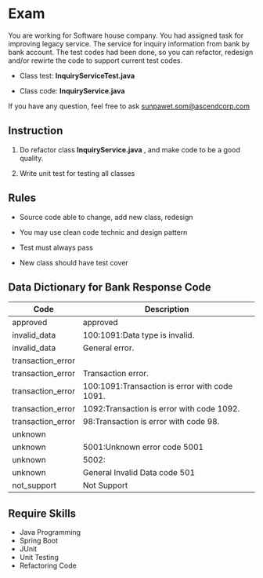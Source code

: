 # Exam





You are working for Software house company. You had assigned task for improving legacy service. The service for inquiry information from bank by bank account. 
The test codes had been done, so you can refactor, redesign and/or rewirte the code to support current test codes.


 - Class test: **InquiryServiceTest.java**

 - Class code: **InquiryService.java**


If you have any question, feel free to ask <sunpawet.som@ascendcorp.com>


## Instruction


1. Do refactor class **InquiryService.java** , and make code to be a good quality.

2. Write unit test for testing all classes






## Rules

- Source code able to change, add new class, redesign

- You may use clean code technic and design pattern 

- Test must always pass

- New class should have test cover




## Data Dictionary for Bank Response Code


| Code        | Description           |  
| ------------- |-------------|  
| approved      | approved | 
| invalid_data      | 100:1091:Data type is invalid.      |  
| invalid_data | General error.     |
| transaction_error |      |
| transaction_error | Transaction error.     |
| transaction_error | 100:1091:Transaction is error with code 1091.    |
| transaction_error | 1092:Transaction is error with code 1092.    |
| transaction_error | 98:Transaction is error with code 98.    |
| unknown |    |
| unknown | 5001:Unknown error code 5001   |
| unknown | 5002:   |
| unknown | General Invalid Data code 501   |
| not_support |     Not Support |



## Require Skills
- Java Programming
- Spring Boot
- JUnit
- Unit Testing
- Refactoring Code